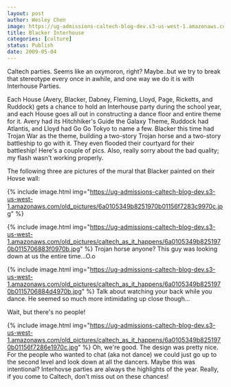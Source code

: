 ```yaml
---
layout: post
author: Wesley Chen
image: https://ug-admissions-caltech-blog-dev.s3-us-west-1.amazonaws.com/old_pictures/caltech_as_it_happens/6a0105349b8251970b0115706882e0970b.jpg
title: Blacker Interhouse
categories: [culture]
status: Publish
date: 2009-05-04
---
```



Caltech parties. Seems like an oxymoron, right? Maybe..but we try to break that stereotype every once in awhile, and one way we do it is with Interhouse Parties.

Each House (Avery, Blacker, Dabney, Fleming, Lloyd, Page, Ricketts, and Ruddock) gets a chance to hold an Interhouse party during the school year, and each House goes all out in constructing a dance floor and entire theme for it. 
Avery had its Hitchhiker's Guide the Galaxy Theme, Ruddock had Atlantis, and Lloyd had Go Go Tokyo to name a few. Blacker this time had Trojan War as the theme, building a two-story Trojan horse and a two-story battleship to go with it. They even flooded their courtyard for their battleship! 
Here's a couple of pics. Also, really sorry about the bad quality; my flash wasn't working properly.

The following three are pictures of the mural that Blacker painted on their Hovse wall:


{% include image.html img="https://ug-admissions-caltech-blog-dev.s3-us-west-1.amazonaws.com/old_pictures/6a0105349b8251970b01156f7283c9970c.jpg" %}

{% include image.html img="https://ug-admissions-caltech-blog-dev.s3-us-west-1.amazonaws.com/old_pictures/caltech_as_it_happens/6a0105349b8251970b0115706883f0970b.jpg" %}
Trojan horse anyone? This guy was looking down at us the entire time...O.o


{% include image.html img="https://ug-admissions-caltech-blog-dev.s3-us-west-1.amazonaws.com/old_pictures/caltech_as_it_happens/6a0105349b8251970b0115706884d4970b.jpg" %}
Talk about watching your back while you dance. He seemed so much more intimidating up close though...

Wait, but there's no people!


{% include image.html img="https://ug-admissions-caltech-blog-dev.s3-us-west-1.amazonaws.com/old_pictures/caltech_as_it_happens/6a0105349b8251970b01156f7286e1970c.jpg" %}
Oh, we're good. The design was pretty nice. For the people who wanted to chat (aka not dance) we could just go up to the second level and look down at all the dancers. Maybe this was intentional?
Interhovse parties are always the highlights of the year. Really, if you come to Caltech, don't miss out on these chances!

